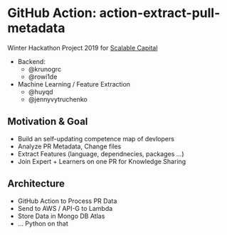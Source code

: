 # GitHub Action: action-extract-pull-metadata
Winter Hackathon Project 2019 for [Scalable Capital](http://scalable.capital/)

- Backend:
  - @krunogrc
  - @rowi1de
- Machine Learning / Feature Extraction
  - @huyqd
  - @jennyvytruchenko

## Motivation & Goal
- Build an self-updating competence map of devlopers
- Analyze PR Metadata, Change files 
- Extract Features (language, dependnecies, packages ...) 
- Join Expert + Learners on one PR for Knowledge Sharing

## Architecture
- GitHub Action to Process PR Data
- Send to AWS / API-G to Lambda
- Store Data in Mongo DB Atlas
- ... Python on that 